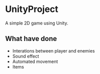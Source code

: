 # UnityProject
 
A simple 2D game using Unity.

## What have done

* Interations between player and enemies
* Sound effect
* Automated movement
* Items
